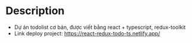 # Description

- Dự án todolist cơ bản, được viết bằng react + typescript, redux-toolkit
- Link deploy project: https://react-redux-todo-ts.netlify.app/
